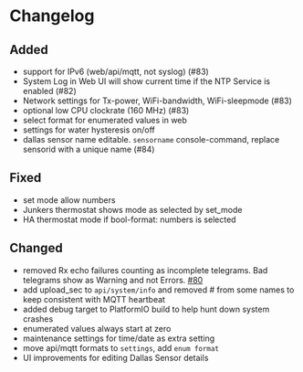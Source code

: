 # Changelog

## Added

- support for IPv6 (web/api/mqtt, not syslog) (#83)
- System Log in Web UI will show current time if the NTP Service is enabled (#82)
- Network settings for Tx-power, WiFi-bandwidth, WiFi-sleepmode (#83)
- optional low CPU clockrate (160 MHz) (#83)
- select format for enumerated values in web
- settings for water hysteresis on/off
- dallas sensor name editable. `sensorname` console-command, replace sensorid with a unique name (#84)

## Fixed

- set mode allow numbers
- Junkers thermostat shows mode as selected by set_mode
- HA thermostat mode if bool-format: numbers is selected

## Changed

- removed Rx echo failures counting as incomplete telegrams. Bad telegrams show as Warning and not Errors. [#80](https://github.com/emsesp/EMS-ESP32/issues/80)
- add upload_sec to `api/system/info` and removed # from some names to keep consistent with MQTT heartbeat
- added debug target to PlatformIO build to help hunt down system crashes
- enumerated values always start at zero
- maintenance settings for time/date as extra setting
- move api/mqtt formats to `settings`, add `enum format`
- UI improvements for editing Dallas Sensor details
